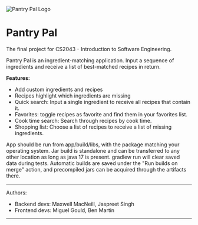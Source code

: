 ![Pantry Pal Logo](https://github.com/miggboy/Pantry-Pal/blob/main/app/src/main/resources/IMG/logo.png)
# Pantry Pal
The final project for CS2043 - Introduction to Software Engineering.

Pantry Pal is an ingredient-matching application. Input a sequence of ingredients and receive a list of best-matched recipes in return.

**Features:**
- Add custom ingredients and recipes
- Recipes highlight which ingredients are missing
- Quick search: Input a single ingredient to receive all recipes that contain it.
- Favorites: toggle recipes as favorite and find them in your favorites list.
- Cook time search: Search through recipes by cook time.
- Shopping list: Choose a list of recipes to receive a list of missing ingredients.

App should be run from app/build/libs, with the package matching your operating system. Jar build is standalone and can be transferred to any other location as long as java 17 is present.
gradlew run will clear saved data during tests. 
Automatic builds are saved under the "Run builds on merge" action, and precompiled jars can be acquired through the artifacts there.

---
Authors:
- Backend devs: Maxwell MacNeill, Jaspreet Singh
- Frontend devs: Miguel Gould, Ben Martin
---
